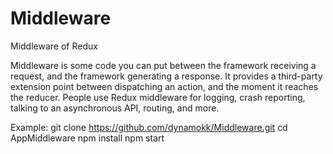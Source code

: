 
# Middleware
Middleware of Redux

Middleware is some code you can put between the framework receiving a request, and the framework generating a response.
It provides a third-party extension point between dispatching an action, and the moment it reaches the reducer.
People use Redux middleware for logging, crash reporting, talking to an asynchronous API, routing, and more.

Example:
git clone https://github.com/dynamokk/Middleware.git
cd AppMiddleware
npm install
npm start
